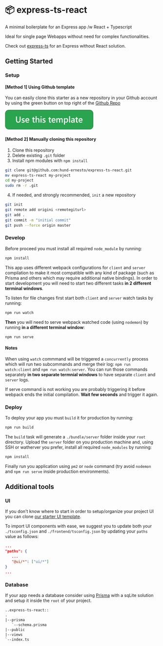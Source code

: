 # 📦 express-ts-react

A minimal boilerplate for an Express app /w React + Typescript

Ideal for single page Webapps without need for complex functionalities.

Check out [express-ts](https://github.com/hund-ernesto/express-ts) for an Express without React solution.

## Getting Started

### Setup

#### [Method 1] Using Github template

You can easily clone this starter as a new repository in your Github account by using the green button on top right of the [Github Repo](https://github.com/hund-studio/express-ts-react)

![use-template-button](./assets/use-template-button.svg)

#### [Method 2] Manually cloning this repository

1. Clone this repository
2. Delete existing `.git` folder
3. Install npm modules with `npm install`

```bash
git clone git@github.com:hund-ernesto/express-ts-react.git
mv express-ts-react my-project
cd my-project
sudo rm -r .git
```

4. If needed, and strongly recommended, `init` a new repository

```bash
git init
git remote add origini <remotegiturl>
git add .
git commit -m "initial commit"
git push --force origin master
```

### Develop

Before proceed you must install all required `node_module` by running:

```bash
npm install
```

This app uses different webpack configurations for `client` and `server` compilation to make it most compatible with any kind of package (such as Prisma and others which may require additional native bindings). In order to start development you will need to start two different tasks **in 2 different terminal windows**.

To listen for file changes first start both `client` and `server` watch tasks by running:

```bash
npm run watch
```

**Then** you will need to serve webpack watched code (using `nodemon`) by running **in a different terminal window**:

```bash
npm run serve
```

#### Notes

When using `watch` commmand will be triggered a `concurrently` process which will run two subcommands and merge their log: `npm run watch:client` and `npm run watch:server`. You can run those commands separately **in two separate termnial windows** to have separate `client` and `server` logs.

If serve command is not working you are probably triggering it before webpack ends the initial compilation. **Wait few seconds** and trigger it again.

### Deploy

To deploy your app you must `build` it for production by running:

```bash
npm run build
```

The `build` task will generate a `./bundle/server` folder inside your `root` directory.
Upload the `server` folder on you production machine and, using SSH or watherver you prefer, install all required `node_modules` by running:

```bash
npm install
```

Finally run you application using `pm2` or `node` command (try avoid `nodemon` and `npm run serve` inside production environments).

## Additional tools

### UI

If you don't know where to start in order to setup/organize your project UI you can clone [our starter UI template](https://github.com/hund-studio/ui).

To import UI components with ease, we suggest you to update both your `./tsconfig.json` and `./frontend/tsconfig.json` by updating your `paths` value as follows:

```json
...
"paths": {
   ...
   "@ui/*": ["ui/*"]
}
...
```

### Database

If your app needs a database consider using [Prisma](https://www.prisma.io/docs/getting-started/setup-prisma/start-from-scratch/relational-databases-typescript-postgres) with a sqLite solution and setup it inside the `root` of your project.

```tree
..express-ts-react::
.
|--prisma
   `--schema.prisma
|--public
|--views
`--index.ts
```
